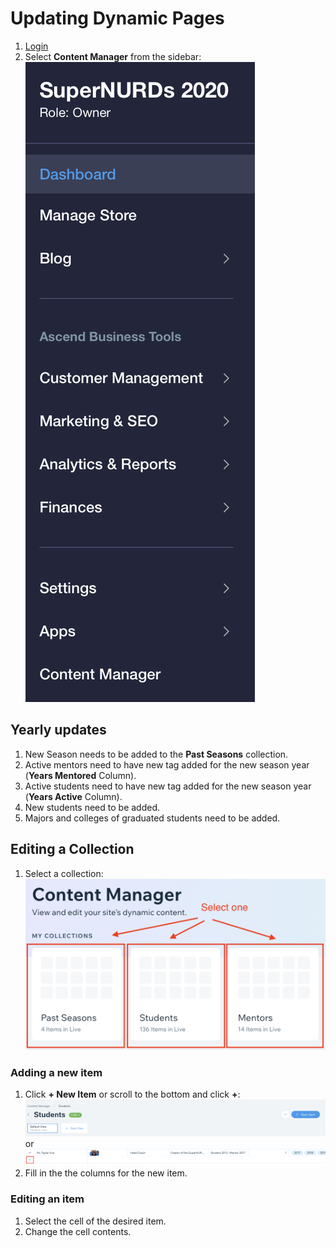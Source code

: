 # Updating Dynamic Pages

1. [Login](logging_in.md)
2. Select **Content Manager** from the sidebar:  
   ![](../assets/images/updating_page_content/content_manager.png)

## Yearly updates

1. New Season needs to be added to the **Past Seasons** collection.
2. Active mentors need to have new tag added for the new season year (**Years Mentored** Column).
3. Active students need to have new tag added for the new season year (**Years Active** Column).
4. New students need to be added.
5. Majors and colleges of graduated students need to be added.

## Editing a Collection

1. Select a collection:  
   ![](../assets/images/updating_page_content/collection_select.png)

### Adding a new item

1. Click **+ New Item** or scroll to the bottom and click **+**:  
   ![](../assets/images/updating_page_content/new_item.png)  
   or  
   ![](../assets/images/updating_page_content/add_item_list.png)
2. Fill in the the columns for the new item.

### Editing an item

1. Select the cell of the desired item.
2. Change the cell contents.

